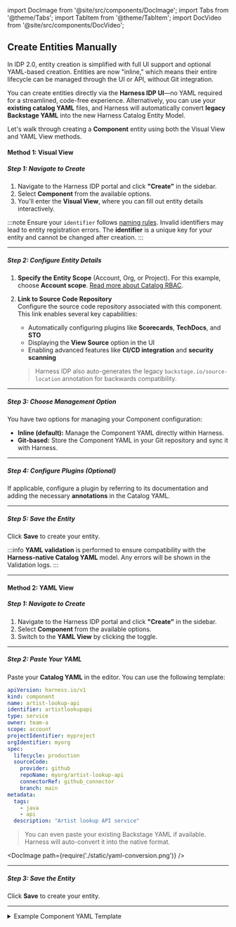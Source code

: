 import DocImage from '@site/src/components/DocImage';
import Tabs from '@theme/Tabs';
import TabItem from '@theme/TabItem';
import DocVideo from '@site/src/components/DocVideo';

## Create Entities Manually

In IDP 2.0, entity creation is simplified with full UI support and optional YAML-based creation. Entities are now "inline," which means their entire lifecycle can be managed through the UI or API, without Git integration.

You can create entities directly via the **Harness IDP UI**—no YAML required for a streamlined, code-free experience. Alternatively, you can use your **existing catalog YAML** files, and Harness will automatically convert **legacy Backstage YAML** into the new Harness Catalog Entity Model.

<Tabs>
<TabItem value="Interactive Guide">

<DocVideo src="https://app.tango.us/app/embed/8d74bc96-331e-4460-8d0e-5d839707ea9c" title="Create an entity manually via UI" />

</TabItem>
<TabItem value="Step-by-Step">

Let's walk through creating a **Component** entity using both the Visual View and YAML View methods.

#### Method 1: Visual View

##### Step 1: Navigate to Create

1. Navigate to the Harness IDP portal and click **"Create"** in the sidebar.
2. Select **Component** from the available options.
3. You'll enter the **Visual View**, where you can fill out entity details interactively.

:::note
Ensure your `identifier` follows [naming rules](https://developer.harness.io/docs/platform/references/entity-identifier-reference/#identifier-naming-rules). Invalid identifiers may lead to entity registration errors. The **identifier** is a unique key for your entity and cannot be changed after creation.
:::

---

##### Step 2: Configure Entity Details

1. **Specify the Entity Scope** (Account, Org, or Project). For this example, choose **Account scope**. [Read more about Catalog RBAC](/docs/internal-developer-portal/rbac/catalog-rbac).

2. **Link to Source Code Repository**  
   Configure the source code repository associated with this component. This link enables several key capabilities:
   
   * Automatically configuring plugins like **Scorecards**, **TechDocs**, and **STO**
   * Displaying the **View Source** option in the UI
   * Enabling advanced features like **CI/CD integration** and **security scanning**
   
   > Harness IDP also auto-generates the legacy `backstage.io/source-location` annotation for backwards compatibility.

---

##### Step 3: Choose Management Option

You have two options for managing your Component configuration:
* **Inline (default):** Manage the Component YAML directly within Harness.
* **Git-based:** Store the Component YAML in your Git repository and sync it with Harness.

---

##### Step 4: Configure Plugins (Optional)

If applicable, configure a plugin by referring to its documentation and adding the necessary **annotations** in the Catalog YAML.

---

##### Step 5: Save the Entity

Click **Save** to create your entity.

:::info
**YAML validation** is performed to ensure compatibility with the **Harness-native Catalog YAML** model. Any errors will be shown in the Validation logs.
:::

---

#### Method 2: YAML View

##### Step 1: Navigate to Create

1. Navigate to the Harness IDP portal and click **"Create"** in the sidebar.
2. Select **Component** from the available options.
3. Switch to the **YAML View** by clicking the toggle.

---
##### Step 2: Paste Your YAML

Paste your **Catalog YAML** in the editor. You can use the following template:

```yaml
apiVersion: harness.io/v1
kind: component
name: artist-lookup-api
identifier: artistlookupapi
type: service
owner: team-a
scope: account
projectIdentifier: myproject
orgIdentifier: myorg
spec:
  lifecycle: production
  sourceCode:
    provider: github
    repoName: myorg/artist-lookup-api
    connectorRef: github_connector
    branch: main
metadata:
  tags:
    - java
    - api
  description: "Artist lookup API service"
```

> You can even paste your existing Backstage YAML if available. Harness will auto-convert it into the native format.

<DocImage path={require('./static/yaml-conversion.png')} />

---

##### Step 3: Save the Entity

Click **Save** to create your entity.

</TabItem>
</Tabs>

---

<details>
<summary>Example Component YAML Template</summary>

```yaml
apiVersion: harness.io/v1
kind: component
name: artist-lookup-api
identifier: artistlookupapi
type: service
owner: <owner-name>
scope: <scope>
projectIdentifier: <project-identifier>
orgIdentifier: <org-identifier>
spec:
  lifecycle: production
  sourceCode:
    provider: <provider>
    repoName: <repo-name>
    connectorRef: <connector-ref>
    branch: <branch>
    monoRepo: <mono-repo>
metadata:
  tags: []
  description: ""
```
</details>
